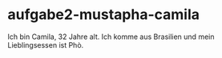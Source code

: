 # aufgabe2-mustapha-camila

Ich bin Camila, 32 Jahre alt. Ich komme aus Brasilien und mein Lieblingsessen ist Phò. 